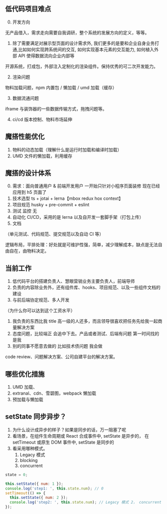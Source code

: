 ## 低代码项目难点

0. 开发方向

无产品借入，需求走向需要自我调研，整个系统的发展方向的定义，等等。

1. 除了需要满足对展示型页面的设计需求外, 我们更多的是要和企业自身业务打通,比如如何实现跨系统间的交互, 如何实现基本元素的交互能力, 如何植入外部 API 使得数据流向企业内部等

开源系统，打成包，外部注入定制化的渲染组件。保持优秀的可二次开发能力。

2. 渲染问题

物料加载问题，npm 内置包 / 懒加载 / umd 加载（缓存）

3. 数据流通问题

iframe 与装饰器的一些数据传输方式，拖拽问题等。

4. ci/cd 版本控制、物料市场延伸

## 魔搭性能优化

1. 物料的动态加载（理解什么是运行时加载和编译时加载）
2. UMD 文件的懒加载，利用缓存

## 魔搭的设计体系

0. 需求：面向普通用户 & 前端开发用户 一开始只针对小程序页面装修 现在已经应用到 h5 页面了
1. 技术选型 ts + jotai + lerna【mbox redux hox context】
2. 项目规范 husky + pre-commit + eslint
3. 测试 监控 无
4. 自动化 CI/CD，采用的是 lerna 以及自开发一套脚手架（打包上传）
5. 文档

（单元测试、代码规范、提交规范以及自动 CI 等）

逻辑布局，平排处理：好处就是可维护性强，简单，减少理解成本，缺点是无法自由自在，由物料决定。

## 当前工作

1. 低代码平台的搭建负责人、慧眼营销业务主要负责人，前端导师
2. 负责的内容除业务外，还有组件库、hooks、项目规范、以及一些组件文档的建设
3. 与前后端协定规范、多人开发

（为什么你可以达到这个工资水平）

1. 我负责的东西比我 title 高一级的人还多，而且领导很喜欢把任务先给我一起商量解决方案
2. 态度问题，比较端正 会追中下去。产品或者测试、后端有问题 第一时间找的是我
3. 别的同事不愿意去做的 比如技术债问题 我会做

code review、问题解决方案、公司自建平台的解决方案。

## 哪些优化措施

1. UMD 加载、
2. extranal、cdn、雪碧图，webpack 懒加载
3. 预加载与懒加载

## setState 同步异步？

1. 为什么设计成异步的样子？如果是同步的话，万一阻塞了呢
2. 看场景，在组件生命周期或 React 合成事件中, setState 是异步的， 在 setTimeout 或原生 DOM 事件中, setState 是同步的
3. 看采用哪种模式。
   1. Legacy 模式
   2. blocking
   3. concurrent

```js
state = 0;

this.setState({ num: 1 });
console.log('step1: ', this.state.num); // 0
setTimeout(() => {
  this.setState({ num: 2 });
  console.log('step2: ', this.state.num); // Legacy 模式 2， concurrent 模式：0
});
```
